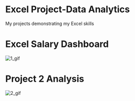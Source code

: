 # Excel Project-Data Analytics
 My projects demonstrating my Excel skills

# Excel Salary Dashboard
![1_gif](https://github.com/user-attachments/assets/243ea663-61b8-4c6e-920a-ea011a9b2010)

# Project 2 Analysis
![2_gif](https://github.com/user-attachments/assets/7e28cca5-7390-4b89-a527-24c10884e3da)

